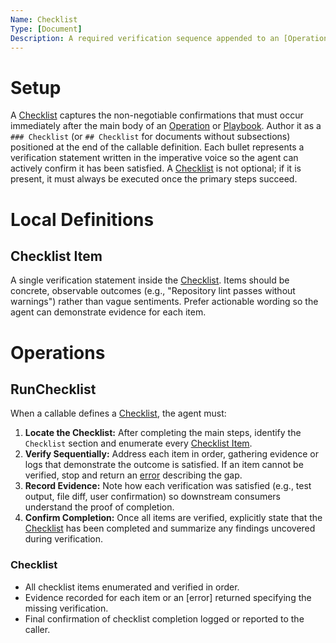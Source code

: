 ```yaml
---
Name: Checklist
Type: [Document]
Description: A required verification sequence appended to an [Operation] or [Playbook] that confirms all critical outcomes before completion.
---
```

[Concept]:./concept.md
[Document]:./document.md
[Operation]:./operation.md
[Playbook]:./playbook.md
[Checklist]:./checklist.md
[Checklist Item]:./checklist.md#checklist-item

# Setup
A [Checklist] captures the non-negotiable confirmations that must occur immediately after the main body of an [Operation] or [Playbook]. Author it as a `### Checklist` (or `## Checklist` for documents without subsections) positioned at the end of the callable definition. Each bullet represents a verification statement written in the imperative voice so the agent can actively confirm it has been satisfied. A [Checklist] is not optional; if it is present, it must always be executed once the primary steps succeed.

# Local Definitions
## Checklist Item
A single verification statement inside the [Checklist]. Items should be concrete, observable outcomes (e.g., "Repository lint passes without warnings") rather than vague sentiments. Prefer actionable wording so the agent can demonstrate evidence for each item.

# Operations
## RunChecklist
When a callable defines a [Checklist], the agent must:
1. **Locate the Checklist:** After completing the main steps, identify the `Checklist` section and enumerate every [Checklist Item].
2. **Verify Sequentially:** Address each item in order, gathering evidence or logs that demonstrate the outcome is satisfied. If an item cannot be verified, stop and return an [error](./operation.md#error) describing the gap.
3. **Record Evidence:** Note how each verification was satisfied (e.g., test output, file diff, user confirmation) so downstream consumers understand the proof of completion.
4. **Confirm Completion:** Once all items are verified, explicitly state that the [Checklist] has been completed and summarize any findings uncovered during verification.

### Checklist
- All checklist items enumerated and verified in order.
- Evidence recorded for each item or an [error] returned specifying the missing verification.
- Final confirmation of checklist completion logged or reported to the caller.
